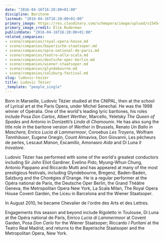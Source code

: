 ```yaml
---
date: "2016-04-16T16:20:00+01:00"
discipline: Baritone
lastmod: "2016-04-16T16:20:00+01:00"
primary_image: https://res.cloudinary.com/schmopera/image/upload/v1545409169/media/webhook-uploads/1460819698928/2016-04-17---Ludovic-Tezier---Credit-Elie-Ruderman.jpg.jpg
primary_image_credit: Elie Ruderman
publishDate: "2016-04-16T16:20:00+01:00"
related_companies:
- scene/companies/royal-opera-house.md
- scene/companies/bayerische-staatsoper.md
- scene/companies/opra-national-de-paris.md
- scene/companies/teatro-alla-scala.md
- scene/companies/deutsche-oper-berlin.md
- scene/companies/wiener-staatsoper.md
- scene/companies/glyndebourne.md
- scene/companies/salzburg-festival.md
slug: ludovic-tezier
title: Ludovic Tézier
_template: "people_single"
---
```


Born in Marseille, Ludovic Tézier studied at the CNIPAL, then at the school of Lyrical art at the Paris Opera, under Michel Senechal. He was the 1998 winner of Opéralia. One of the world's leading lyric baritones, his roles include Posa *Don Carlos*, Albert *Werther*, Marcello, Yeletsky *The Queen of Spades* and Antonio in Donizetti’s *Linda di Chamounix*. He has also sung the title role in the baritone version of *Werther* in Brussels, Renato *Un Ballo in Maschera*, Enrico *Lucia di Lammermoor*, Coroebus *Les Troyens*, Wolfram *Tannhäuser*, Eugene Onegin, Count Almaviva, Don Giovanni, Les pêcheurs de perles, Lescaut *Manon*, Escamillo, Amonasro *Aida* and Di Luna *Il trovatore*. 

Ludovic Tézier has performed with some of the world's greatest conductors including Sir John Eliot Gardiner, Evelino Pido, Myung-Whun Chung, Antonio Pappano and Riccardo Mutti and has appeared at many of the most prestigious festivals, including Glyndebourne, Bregenz, Baden-Baden, Salzburg and the Chorégies d'Orange. He is a regular performer at the Opéra national de Paris, the Deutsche Oper Berlin, the Grand Théâtre Geneva, the Metropolitan Opera New York, La Scala Milan, The Royal Opera House Covent Garden, the Liceu in Barcelona and the Wiener Staatsoper.

In August 2010, he became Chevalier de l'ordre des Arts et des Lettres. 

Engagements this season and beyond include Rigoletto in Toulouse, Di Luna at the Opéra national de Paris, Enrico *Lucia di Lammermoor* at Covent Garden, Posa *Don Carlo* for the Wiener Staatsoper; Riccardo *I Puritani* at the Teatro Real Madrid; and returns to the Bayerische Staatsoper and the Metropolitan Opera, New York.
